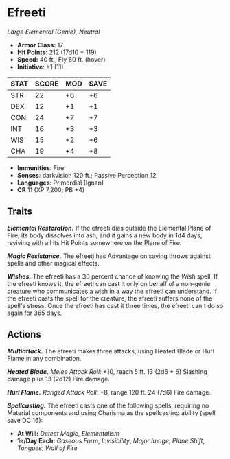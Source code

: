 # Efreeti

*Large Elemental (Genie), Neutral*

- **Armor Class:** 17
- **Hit Points:** 212 (17d10 + 119)
- **Speed:** 40 ft., Fly 60 ft. (hover)
- **Initiative**: +1 (11)

|STAT|SCORE|MOD|SAVE|
| --- | --- | --- | ---- |
| STR | 22 | +6 | +6 |
| DEX | 12 | +1 | +1 |
| CON | 24 | +7 | +7 |
| INT | 16 | +3 | +3 |
| WIS | 15 | +2 | +6 |
| CHA | 19 | +4 | +8 |

- **Immunities**: Fire
- **Senses**: darkvision 120 ft.; Passive Perception 12
- **Languages**: Primordial (Ignan)
- **CR** 11 (XP 7,200; PB +4)

## Traits

***Elemental Restoration.*** If the efreeti dies outside the Elemental Plane of Fire, its body dissolves into ash, and it gains a new body in 1d4 days, reviving with all its Hit Points somewhere on the Plane of Fire.

***Magic Resistance.*** The efreeti has Advantage on saving throws against spells and other magical effects.

***Wishes.*** The efreeti has a 30 percent chance of knowing the *Wish* spell. If the efreeti knows it, the efreeti can cast it only on behalf of a non-genie creature who communicates a wish in a way the efreeti can understand. If the efreeti casts the spell for the creature, the efreeti suffers none of the spell's stress. Once the efreeti has cast it three times, the efreeti can't do so again for 365 days.


## Actions

***Multiattack.*** The efreeti makes three attacks, using Heated Blade or Hurl Flame in any combination.

***Heated Blade.*** *Melee Attack Roll:* +10, reach 5 ft. 13 (2d6 + 6) Slashing damage plus 13 (2d12) Fire damage.

***Hurl Flame.*** *Ranged Attack Roll:* +8, range 120 ft. 24 (7d6) Fire damage.

***Spellcasting.*** The efreeti casts one of the following spells, requiring no Material components and using Charisma as the spellcasting ability (spell save DC 16):

- **At Will:** *Detect Magic*, *Elementalism*
- **1e/Day Each:** *Gaseous Form*, *Invisibility*, *Major Image*, *Plane Shift*, *Tongues*, *Wall of Fire*
